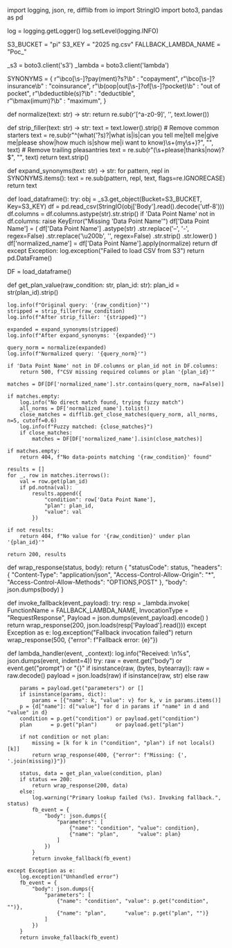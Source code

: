 import logging, json, re, difflib
from io import StringIO
import boto3, pandas as pd

log = logging.getLogger()
log.setLevel(logging.INFO)

S3_BUCKET = "pi"
S3_KEY = "2025 ng.csv"
FALLBACK_LAMBDA_NAME = "Poc_"

_s3      = boto3.client('s3')
_lambda  = boto3.client('lambda')

SYNONYMS = {
    r"\bco[\s\-]?pay(ment)?s?\b"            : "copayment",
    r"\bco[\s\-]?insurance\b"               : "coinsurance",
    r"\b(oop|out[\s\-]?of[\s\-]?pocket)\b"  : "out of pocket",
    r"\bdeductible(s)?\b"                   : "deductible",   
    r"\bmax(imum)?\b"                       : "maximum",
}

def normalize(text: str) -> str:
    return re.sub(r'[^a-z0-9]', '', text.lower())

def strip_filler(text: str) -> str:
    text = text.lower().strip()
    # Remove common starters
    text = re.sub(r"^(what('?s)?|what is|is|can you tell me|tell me|give me|please show|how much is|show me|i want to know)\s+(my\s+)?", "", text)
    # Remove trailing pleasantries
    text = re.sub(r"(\s+please|thanks|now)?$", "", text)
    return text.strip()

def expand_synonyms(text: str) -> str:
    for pattern, repl in SYNONYMS.items():
        text = re.sub(pattern, repl, text, flags=re.IGNORECASE)
    return text

def load_dataframe():
    try:
        obj = _s3.get_object(Bucket=S3_BUCKET, Key=S3_KEY)
        df  = pd.read_csv(StringIO(obj['Body'].read().decode('utf-8')))
        df.columns = df.columns.astype(str).str.strip()
        if 'Data Point Name' not in df.columns:
            raise KeyError("Missing 'Data Point Name'")
        df['Data Point Name'] = (
            df['Data Point Name']
              .astype(str)
              .str.replace('–', '-', regex=False)
              .str.replace('\u200b', '', regex=False)
              .str.strip()
              .str.lower()
        )
        df['normalized_name'] = df['Data Point Name'].apply(normalize)
        return df
    except Exception:
        log.exception("Failed to load CSV from S3")
        return pd.DataFrame()

DF = load_dataframe()

def get_plan_value(raw_condition: str, plan_id: str):
    plan_id = str(plan_id).strip()

    log.info(f"Original query: '{raw_condition}'")
    stripped = strip_filler(raw_condition)
    log.info(f"After strip_filler: '{stripped}'")

    expanded = expand_synonyms(stripped)
    log.info(f"After expand_synonyms: '{expanded}'")

    query_norm = normalize(expanded)
    log.info(f"Normalized query: '{query_norm}'")

    if 'Data Point Name' not in DF.columns or plan_id not in DF.columns:
        return 500, f"CSV missing required columns or plan '{plan_id}'"

    matches = DF[DF['normalized_name'].str.contains(query_norm, na=False)]

    if matches.empty:
        log.info("No direct match found, trying fuzzy match")
        all_norms = DF['normalized_name'].tolist()
        close_matches = difflib.get_close_matches(query_norm, all_norms, n=5, cutoff=0.6)
        log.info(f"Fuzzy matched: {close_matches}")
        if close_matches:
            matches = DF[DF['normalized_name'].isin(close_matches)]

    if matches.empty:
        return 404, f"No data-points matching '{raw_condition}' found"

    results = []
    for _, row in matches.iterrows():
        val = row.get(plan_id)
        if pd.notna(val):
            results.append({
                "condition": row['Data Point Name'],
                "plan": plan_id,
                "value": val
            })

    if not results:
        return 404, f"No value for '{raw_condition}' under plan '{plan_id}'"

    return 200, results

def wrap_response(status, body):
    return {
        "statusCode": status,
        "headers": {
            "Content-Type": "application/json",
            "Access-Control-Allow-Origin": "*",
            "Access-Control-Allow-Methods": "OPTIONS,POST"
        },
        "body": json.dumps(body)
    }

def invoke_fallback(event_payload):
    try:
        resp = _lambda.invoke(
            FunctionName   = FALLBACK_LAMBDA_NAME,
            InvocationType = "RequestResponse",
            Payload        = json.dumps(event_payload).encode()
        )
        return wrap_response(200, json.loads(resp['Payload'].read()))
    except Exception as e:
        log.exception("Fallback invocation failed")
        return wrap_response(500, {"error": f"Fallback error: {e}"})

def lambda_handler(event, _context):
    log.info("Received: \n%s", json.dumps(event, indent=4))
    try:
        raw = event.get("body") or event.get("prompt") or "{}"
        if isinstance(raw, (bytes, bytearray)):
            raw = raw.decode()
        payload = json.loads(raw) if isinstance(raw, str) else raw

        params = payload.get("parameters") or []
        if isinstance(params, dict):
            params = [{"name": k, "value": v} for k, v in params.items()]
        p = {d["name"]: d["value"] for d in params if "name" in d and "value" in d}
        condition = p.get("condition") or payload.get("condition")
        plan      = p.get("plan")      or payload.get("plan")

        if not condition or not plan:
            missing = [k for k in ("condition", "plan") if not locals()[k]]
            return wrap_response(400, {"error": f"Missing: {', '.join(missing)}"})

        status, data = get_plan_value(condition, plan)
        if status == 200:
            return wrap_response(200, data)
        else:
            log.warning("Primary lookup failed (%s). Invoking fallback.", status)
            fb_event = {
                "body": json.dumps({
                    "parameters": [
                        {"name": "condition", "value": condition},
                        {"name": "plan",      "value": plan}
                    ]
                })
            }
            return invoke_fallback(fb_event)

    except Exception as e:
        log.exception("Unhandled error")
        fb_event = {
            "body": json.dumps({
                "parameters": [
                    {"name": "condition", "value": p.get("condition", "")},
                    {"name": "plan",      "value": p.get("plan", "")}
                ]
            })
        }
        return invoke_fallback(fb_event)
